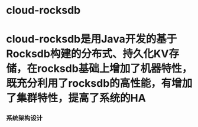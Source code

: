 # cloud-rocksdb

# cloud-rocksdb是用Java开发的基于Rocksdb构建的分布式、持久化KV存储，在rocksdb基础上增加了机器特性，既充分利用了rocksdb的高性能，有增加了集群特性，提高了系统的HA

### 系统架构设计


